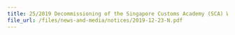 ```yaml
---
title: 25/2019 Decommissioning of the Singapore Customs Academy (SCA) Website  
file_url: /files/news-and-media/notices/2019-12-23-N.pdf
---
```

